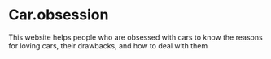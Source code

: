 # Car.obsession
This website helps people who are obsessed with cars to know the reasons for loving cars, their drawbacks, and how to deal with them
